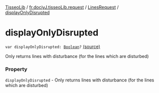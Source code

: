 [TisseoLib](../../index.md) / [fr.docjyJ.tisseoLib.request](../index.md) / [LinesRequest](index.md) / [displayOnlyDisrupted](./display-only-disrupted.md)

# displayOnlyDisrupted

`var displayOnlyDisrupted: `[`Boolean`](https://kotlinlang.org/api/latest/jvm/stdlib/kotlin/-boolean/index.html)`?` [(source)](https://github.com/docjyJ/TisseoLib/tree/master/src/main/kotlin/fr/docjyJ/tisseoLib/request/LinesRequest.kt#L29)

Only returns lines with disturbance (for the lines which are disturbed)

### Property

`displayOnlyDisrupted` - Only returns lines with disturbance (for the lines which are disturbed)